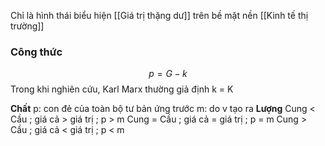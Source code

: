 Chỉ là hình thái biểu hiện [[Giá trị thặng dư]] trên bề mặt nền [[Kinh tế thị trường]]

### Công thức
$$
p = G - k
$$
Trong khi nghiên cứu, Karl Marx thường giả định k = K

**Chất**
p: con đẻ của toàn bộ tư bản ứng trước
m: do v tạo ra
**Lượng**
Cung < Cầu ;	giá cả > giá trị ;	p > m
Cung = Cầu ;	giá cả = giá trị ;	p = m
Cung > Cầu ;	giá cả < giá trị ;	p < m